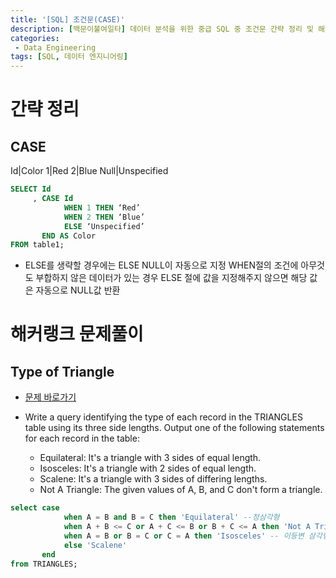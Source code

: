 ```yaml
---
title: '[SQL] 조건문(CASE)'
description: [백문이불여일타] 데이터 분석을 위한 중급 SQL 중 조건문 간략 정리 및 해커랭크 문제 풀이
categories:
 - Data Engineering
tags: [SQL, 데이터 엔지니어링]
---
```


# 간략 정리

## CASE

Id|Color
1|Red
2|Blue
Null|Unspecified

```sql
SELECT Id
     , CASE Id
            WHEN 1 THEN ‘Red’
            WHEN 2 THEN ‘Blue’
            ELSE ‘Unspecified’
       END AS Color
FROM table1;
```

- ELSE를 생략할 경우에는 ELSE NULL이 자동으로 지정 WHEN절의 조건에 아무것도 부합하지 않은 데이터가 있는 경우 ELSE 절에 값을 지정해주지 않으면 해당 값은 자동으로 NULL값 반환

# 해커랭크 문제풀이

## Type of Triangle

- [문제 바로가기](https://www.hackerrank.com/challenges/what-type-of-triangle/problem?h_r=internal-search)

- Write a query identifying the type of each record in the TRIANGLES table using its three side lengths. Output one of the following statements for each record in the table:
    - Equilateral: It's a triangle with 3 sides of equal length.
    - Isosceles: It's a triangle with 2 sides of equal length.
    - Scalene: It's a triangle with 3 sides of differing lengths.
    - Not A Triangle: The given values of A, B, and C don't form a triangle.

```sql
select case
            when A = B and B = C then 'Equilateral' --정삼각형
            when A + B <= C or A + C <= B or B + C <= A then 'Not A Triangle' -- 삼각형이 아님
            when A = B or B = C or C = A then 'Isosceles' -- 이등변 삼각형
            else 'Scalene'
       end
from TRIANGLES;
```